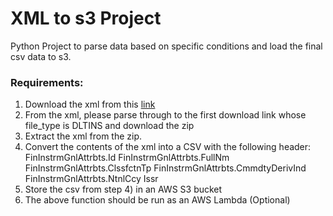 # XML to s3 Project
Python Project to parse data based on specific conditions and load the final csv data to s3.

### Requirements:
  1. Download the xml from this [link](https://registers.esma.europa.eu/solr/esma_registers_firds_files/select?q=*&fq=publication_date:%5B2021-01-17T00:00:00Z+TO+2021-01-19T23:59:59Z%5D&wt=xml&indent=true&start=0&rows=100)
  2. From the xml, please parse through to the first download link whose file_type is DLTINS and download the zip
  3. Extract the xml from the zip.
  4. Convert the contents of the xml into a CSV with the following header:
      FinInstrmGnlAttrbts.Id
      FinInstrmGnlAttrbts.FullNm
      FinInstrmGnlAttrbts.ClssfctnTp
      FinInstrmGnlAttrbts.CmmdtyDerivInd
      FinInstrmGnlAttrbts.NtnlCcy
      Issr
  5. Store the csv from step 4) in an AWS S3 bucket
  6. The above function should be run as an AWS Lambda (Optional)
